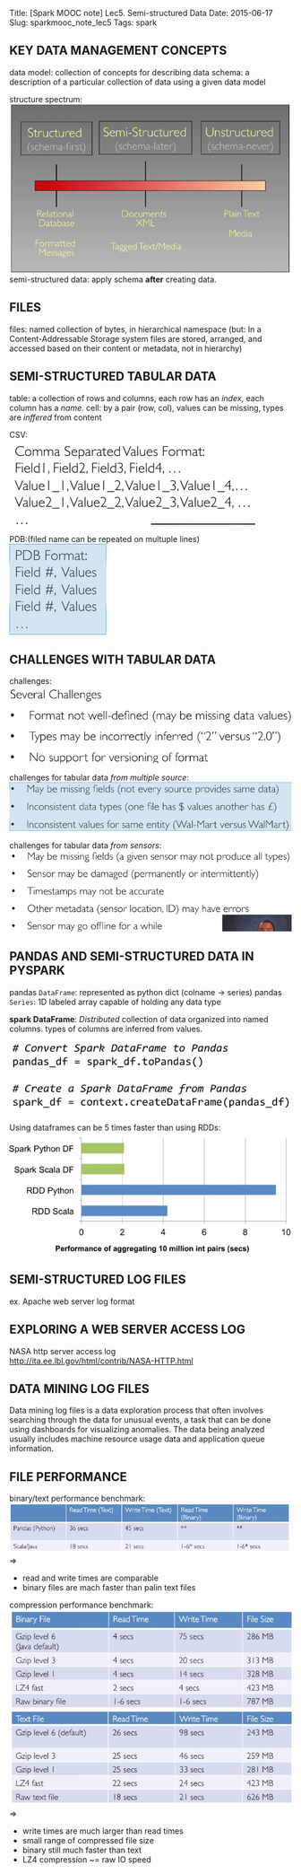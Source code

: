 Title: [Spark MOOC note] Lec5. Semi-structured Data
Date: 2015-06-17
Slug: sparkmooc_note_lec5
Tags: spark

KEY DATA MANAGEMENT CONCEPTS
----------------------------
data model: collection of concepts for describing data
schema: a description of a particular collection of data using a given data model

structure spectrum:   
![](images/sparkmooc_note_lec5/pasted_image.png)
semi-structured data: apply schema **after** creating data. 

FILES
-----
files: named collection of bytes, in hierarchical namespace (but: In a Content-Addressable Storage system files are stored, arranged, and accessed based on their content or metadata, not in hierarchy)

SEMI-STRUCTURED TABULAR DATA
----------------------------
table: a collection of rows and columns, each row has an *index*, each column has a *name*. 
cell: by a pair (row, col), values can be missing, types are *inffered* from content

CSV:  
![](images/sparkmooc_note_lec5/pasted_image002.png)

PDB:(filed name can be repeated on multuple lines)    
![](images/sparkmooc_note_lec5/pasted_image001.png) 


CHALLENGES WITH TABULAR DATA
----------------------------
challenges:   
![](images/sparkmooc_note_lec5/pasted_image003.png)

challenges for tabular data *from multiple source*:   
![](images/sparkmooc_note_lec5/pasted_image004.png)

challenges for tabular data *from sensors*:   
![](images/sparkmooc_note_lec5/pasted_image005.png)


PANDAS AND SEMI-STRUCTURED DATA IN PYSPARK
------------------------------------------
pandas ``DataFrame``: represented as python dict (colname → series)
pandas ``Series``: 1D labeled array capable of holding any data type

**spark DataFrame**: *Distributed* collection of data organized into named columns. 
types of columns are inferred from values. 

![](images/sparkmooc_note_lec5/pasted_image006.png)

Using dataframes can be 5 times faster than using RDDs:   
![](images/sparkmooc_note_lec5/pasted_image007.png)

SEMI-STRUCTURED LOG FILES
-------------------------
ex. Apache web server log format

EXPLORING A WEB SERVER ACCESS LOG
---------------------------------
NASA http server access log  
<http://ita.ee.lbl.gov/html/contrib/NASA-HTTP.html>

DATA MINING LOG FILES
---------------------
Data mining log files is a data exploration process that often involves searching through the data for unusual events, a task that can be done using dashboards for visualizing anomalies. The data being analyzed usually includes machine resource usage data and application queue information.

FILE PERFORMANCE
----------------
binary/text performance benchmark:  
![](images/sparkmooc_note_lec5/pasted_image008.png)  
⇒

* read and write times are comparable 
* binary files are mach faster than palin text files


compression performance benchmark:  
![](images/sparkmooc_note_lec5/pasted_image009.png)  
⇒ 

* write times are much larger than read times 
* small range of compressed file size
* binary still much faster than text 
* LZ4 compression ~= raw IO speed




